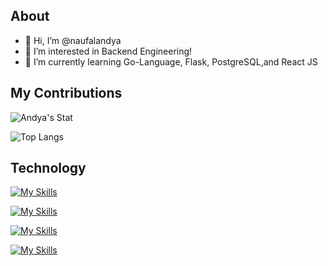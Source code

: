 ## About

- 👋 Hi, I’m @naufalandya
- 👀 I’m interested in Backend Engineering!
- 🌱 I’m currently learning Go-Language, Flask, PostgreSQL,and React JS
  
<!---
naufalandya/naufalandya is a ✨ special ✨ repository because its `README.md` (this file) appears on your GitHub profile.
You can click the Preview link to take a look at your changes.
--->

## My Contributions

![Andya's Stat](https://github-readme-stats.vercel.app/api?username=naufalandya\&show_icons=true\&show=reviews,discussions_started,discussions_answered,prs_merged,prs_merged_percentage)

![Top Langs](https://github-readme-stats.vercel.app/api/top-langs/?username=naufalandya&layout=compact&hide=php,html,ejs,c#)

## Technology

[![My Skills](https://skillicons.dev/icons?i=javascript,typescript,rust,python,go&perline=5)](https://skillicons.dev)

[![My Skills](https://skillicons.dev/icons?i=react,nodejs,elysia,express,bun,flask&perline=7)](https://skillicons.dev)

[![My Skills](https://skillicons.dev/icons?i=prisma,postgres,supabase,mysql,mongodb,sqlite,redis&perline=8)](https://skillicons.dev)

[![My Skills](https://skillicons.dev/icons?i=linux,postman,docker&perline=6)](https://skillicons.dev)


